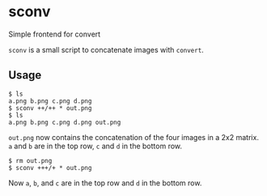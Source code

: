 sconv
=====

Simple frontend for convert

`sconv` is a small script to concatenate images with `convert`.

Usage
-----

    $ ls
    a.png b.png c.png d.png
    $ sconv ++/++ * out.png
    $ ls
    a.png b.png c.png d.png out.png
    
`out.png` now contains the concatenation of the four images in a 2x2 matrix.
`a` and `b` are in the top row, `c` and `d` in the bottom row.

    $ rm out.png
    $ sconv +++/+ * out.png
    
Now `a`, `b`, and `c` are in the top row and `d` in the bottom row.
